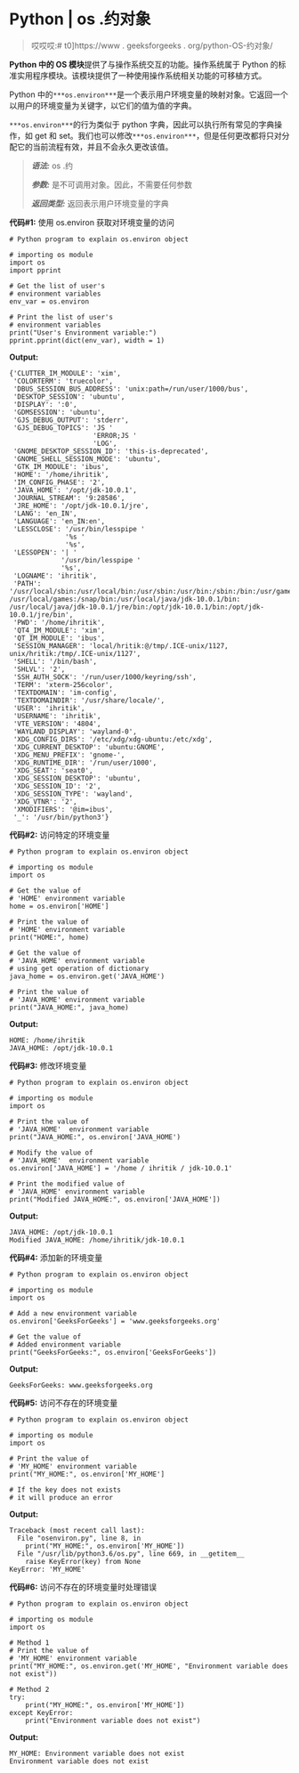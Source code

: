 # Python | os .约对象

> 哎哎哎:# t0]https://www . geeksforgeeks . org/python-OS-约对象/

**Python 中的 OS 模块**提供了与操作系统交互的功能。操作系统属于 Python 的标准实用程序模块。该模块提供了一种使用操作系统相关功能的可移植方式。

Python 中的`***os.environ***`是一个表示用户环境变量的映射对象。它返回一个以用户的环境变量为关键字，以它们的值为值的字典。

`***os.environ***`的行为类似于 python 字典，因此可以执行所有常见的字典操作，如 get 和 set。我们也可以修改`***os.environ***`，但是任何更改都将只对分配它的当前流程有效，并且不会永久更改该值。

> ***语法:*** os .约
> 
> ***参数:*** 是不可调用对象。因此，不需要任何参数
> 
> ***返回类型:*** 返回表示用户环境变量的字典

**代码#1:** 使用 os.environ 获取对环境变量的访问

```
# Python program to explain os.environ object 

# importing os module 
import os
import pprint

# Get the list of user's
# environment variables
env_var = os.environ

# Print the list of user's
# environment variables
print("User's Environment variable:")
pprint.pprint(dict(env_var), width = 1)
```

**Output:**

```
{'CLUTTER_IM_MODULE': 'xim',
 'COLORTERM': 'truecolor',
 'DBUS_SESSION_BUS_ADDRESS': 'unix:path=/run/user/1000/bus',
 'DESKTOP_SESSION': 'ubuntu',
 'DISPLAY': ':0',
 'GDMSESSION': 'ubuntu',
 'GJS_DEBUG_OUTPUT': 'stderr',
 'GJS_DEBUG_TOPICS': 'JS '
                     'ERROR;JS '
                     'LOG',
 'GNOME_DESKTOP_SESSION_ID': 'this-is-deprecated',
 'GNOME_SHELL_SESSION_MODE': 'ubuntu',
 'GTK_IM_MODULE': 'ibus',
 'HOME': '/home/ihritik',
 'IM_CONFIG_PHASE': '2',
 'JAVA_HOME': '/opt/jdk-10.0.1',
 'JOURNAL_STREAM': '9:28586',
 'JRE_HOME': '/opt/jdk-10.0.1/jre',
 'LANG': 'en_IN',
 'LANGUAGE': 'en_IN:en',
 'LESSCLOSE': '/usr/bin/lesspipe '
              '%s '
              '%s',
 'LESSOPEN': '| '
             '/usr/bin/lesspipe '
             '%s',
 'LOGNAME': 'ihritik',
 'PATH': '/usr/local/sbin:/usr/local/bin:/usr/sbin:/usr/bin:/sbin:/bin:/usr/games:
/usr/local/games:/snap/bin:/usr/local/java/jdk-10.0.1/bin:
/usr/local/java/jdk-10.0.1/jre/bin:/opt/jdk-10.0.1/bin:/opt/jdk-10.0.1/jre/bin',
 'PWD': '/home/ihritik',
 'QT4_IM_MODULE': 'xim',
 'QT_IM_MODULE': 'ibus',
 'SESSION_MANAGER': 'local/hritik:@/tmp/.ICE-unix/1127, unix/hritik:/tmp/.ICE-unix/1127',
 'SHELL': '/bin/bash',
 'SHLVL': '2',
 'SSH_AUTH_SOCK': '/run/user/1000/keyring/ssh',
 'TERM': 'xterm-256color',
 'TEXTDOMAIN': 'im-config',
 'TEXTDOMAINDIR': '/usr/share/locale/',
 'USER': 'ihritik',
 'USERNAME': 'ihritik',
 'VTE_VERSION': '4804',
 'WAYLAND_DISPLAY': 'wayland-0',
 'XDG_CONFIG_DIRS': '/etc/xdg/xdg-ubuntu:/etc/xdg',
 'XDG_CURRENT_DESKTOP': 'ubuntu:GNOME',
 'XDG_MENU_PREFIX': 'gnome-',
 'XDG_RUNTIME_DIR': '/run/user/1000',
 'XDG_SEAT': 'seat0',
 'XDG_SESSION_DESKTOP': 'ubuntu',
 'XDG_SESSION_ID': '2',
 'XDG_SESSION_TYPE': 'wayland',
 'XDG_VTNR': '2',
 'XMODIFIERS': '@im=ibus',
 '_': '/usr/bin/python3'}

```

**代码#2:** 访问特定的环境变量

```
# Python program to explain os.environ object 

# importing os module 
import os

# Get the value of
# 'HOME' environment variable
home = os.environ['HOME']

# Print the value of
# 'HOME' environment variable
print("HOME:", home)

# Get the value of
# 'JAVA_HOME' environment variable
# using get operation of dictionary
java_home = os.environ.get('JAVA_HOME')

# Print the value of
# 'JAVA_HOME' environment variable
print("JAVA_HOME:", java_home)
```

**Output:**

```
HOME: /home/ihritik
JAVA_HOME: /opt/jdk-10.0.1

```

**代码#3:** 修改环境变量

```
# Python program to explain os.environ object 

# importing os module 
import os

# Print the value of
# 'JAVA_HOME'  environment variable 
print("JAVA_HOME:", os.environ['JAVA_HOME')

# Modify the value of
# 'JAVA_HOME'  environment variable 
os.environ['JAVA_HOME'] = '/home / ihritik / jdk-10.0.1'

# Print the modified value of
# 'JAVA_HOME' environment variable
print("Modified JAVA_HOME:", os.environ['JAVA_HOME'])
```

**Output:**

```
JAVA_HOME: /opt/jdk-10.0.1
Modified JAVA_HOME: /home/ihritik/jdk-10.0.1

```

**代码#4:** 添加新的环境变量

```
# Python program to explain os.environ object 

# importing os module 
import os

# Add a new environment variable 
os.environ['GeeksForGeeks'] = 'www.geeksforgeeks.org'

# Get the value of
# Added environment variable 
print("GeeksForGeeks:", os.environ['GeeksForGeeks'])
```

**Output:**

```
GeeksForGeeks: www.geeksforgeeks.org

```

**代码#5:** 访问不存在的环境变量

```
# Python program to explain os.environ object 

# importing os module 
import os

# Print the value of
# 'MY_HOME' environment variable 
print("MY_HOME:", os.environ['MY_HOME']

# If the key does not exists
# it will produce an error
```

**Output:**

```
Traceback (most recent call last):
  File "osenviron.py", line 8, in 
    print("MY_HOME:", os.environ['MY_HOME'])
  File "/usr/lib/python3.6/os.py", line 669, in __getitem__
    raise KeyError(key) from None
KeyError: 'MY_HOME'

```

**代码#6:** 访问不存在的环境变量时处理错误

```
# Python program to explain os.environ object 

# importing os module 
import os

# Method 1
# Print the value of
# 'MY_HOME' environment variable 
print("MY_HOME:", os.environ.get('MY_HOME', "Environment variable does not exist"))

# Method 2
try:
    print("MY_HOME:", os.environ['MY_HOME'])
except KeyError: 
    print("Environment variable does not exist")
```

**Output:**

```
MY_HOME: Environment variable does not exist
Environment variable does not exist

```
